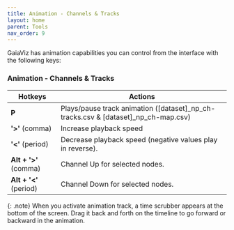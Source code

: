 ```yaml
---
title: Animation - Channels & Tracks
layout: home
parent: Tools
nav_order: 9
---
```


GaiaViz has animation capabilities you can control from the interface with the following keys:

### Animation - Channels & Tracks

| Hotkeys                | Actions                                                                            |
| ---------------------- | ---------------------------------------------------------------------------------- |
| **P**                  | Plays/pause track animation ([dataset]_np_ch-tracks.csv & [dataset]_np_ch-map.csv) |
| **'>'** (comma)        | Increase playback speed                                                            |
| **'<'** (period)       | Decrease playback speed (negative values play in reverse).                         |
| **Alt + '>'** (comma)  | Channel Up for selected nodes.                                                     |
| **Alt + '<'** (period) | Channel Down for selected nodes.                                                   |

{: .note}
When you activate animation track, a time scrubber appears at the bottom of the screen. Drag it back and forth on the timeline to go forward or backward in the animation.